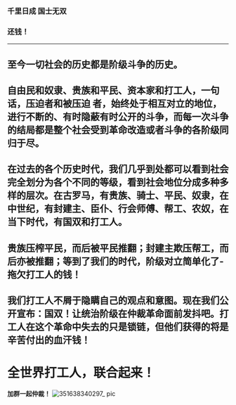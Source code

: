 
### 千里日成 国士无双
### 还钱！
---
## 至今一切社会的历史都是阶级斗争的历史。
## 自由民和奴隶、贵族和平民、资本家和打工人，一句话，压迫者和被压迫 者，始终处于相互对立的地位，进行不断的、有时隐蔽有时公开的斗争，而每一次斗争的结局都是整个社会受到革命改造或者斗争的各阶级同归于尽。
## 在过去的各个历史时代，我们几乎到处都可以看到社会完全划分为各个不同的等级，看到社会地位分成多种多样的层次。在古罗马，有贵族、骑士、平民、奴隶，在中世纪，有封建主、臣仆、行会师傅、帮工、农奴，在当下时代，有国双和打工人。
   
## 贵族压榨平民，而后被平民推翻；封建主欺压帮工，而后亦被推翻；等到了我们的时代，阶级对立简单化了-拖欠打工人的钱！
   
## 我们打工人不屑于隐瞒自己的观点和意图。现在我们公开宣布：国双！让统治阶级在仲裁革命面前发抖吧。打工人在这个革命中失去的只是锁链，但他们获得的将是辛苦付出的血汗钱！

# **全世界打工人，联合起来！**



**加群一起仲裁！**
![351638340297_ pic](https://user-images.githubusercontent.com/95394907/144352843-2001e940-6bd4-4675-a5fe-fe389f590fb3.jpg)
